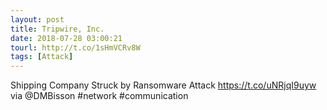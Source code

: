 ```yaml
---
layout: post
title: Tripwire, Inc.
date: 2018-07-28 03:00:21
tourl: http://t.co/1sHmVCRv8W
tags: [Attack]
---
```

Shipping Company Struck by Ransomware Attack https://t.co/uNRjqI9uyw via @DMBisson #network #communication